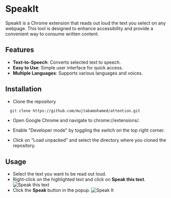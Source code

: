 # SpeakIt

SpeakIt is a Chrome extension that reads out loud the text you select on any webpage. This tool is designed to enhance accessibility and provide a convenient way to consume written content.

## Features

- **Text-to-Speech**: Converts selected text to speech.
- **Easy to Use**: Simple user interface for quick access.
- **Multiple Languages**: Supports various languages and voices.

## Installation

- Clone the repository
```bash
  git clone https://github.com/mujtabamohamed/attention.git
```
- Open Google Chrome and navigate to chrome://extensions/.

- Enable "Developer mode" by toggling the switch on the top right corner.

- Click on "Load unpacked" and select the directory where you cloned the repository.

## Usage
- Select the text you want to be read out loud.
- Right-click on the highlighted text and click on **Speak this text**.
![Speak this text](https://i.postimg.cc/T3fHnQP1/Speak-This-Text.png)
- Click the **Speak** button in the popup.
![Speak It](https://i.postimg.cc/9QbgbT4p/Speak-It.png)

